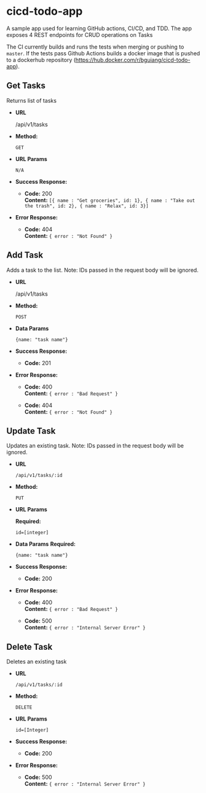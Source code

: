 # cicd-todo-app
A sample app used for learning GitHub actions, CI/CD, and TDD. The app exposes 4 REST endpoints for CRUD operations on Tasks

The CI currently builds and runs the tests when merging or pushing to `master`. If the tests pass Github Actions builds a docker image that is pushed to a dockerhub repository  (https://hub.docker.com/r/bguiang/cicd-todo-app).

**Get Tasks**
----
  Returns list of tasks

* **URL**

  /api/v1/tasks

* **Method:**
  
  `GET`
  
*  **URL Params**

   `N/A`

* **Success Response:**

  * **Code:** 200 <br />
    **Content:** `[{ name : "Get groceries", id: 1}, { name : "Take out the trash", id: 2}, { name : "Relax", id: 3}]`
 
* **Error Response:**

  * **Code:** 404 <br />
    **Content:** `{ error : "Not Found" }`

**Add Task**
----
  Adds a task to the list. Note: IDs passed in the request body will be ignored.

* **URL**

  /api/v1/tasks

* **Method:**
  
  `POST`

* **Data Params**

  `{name: "task name"}`

* **Success Response:**

  * **Code:** 201<br />
 
* **Error Response:**

  * **Code:** 400 <br />
    **Content:** `{ error : "Bad Request" }`
    
  * **Code:** 404 <br />
    **Content:** `{ error : "Not Found" }`

**Update Task**
----
  Updates an existing task. Note: IDs passed in the request body will be ignored.

* **URL**

  `/api/v1/tasks/:id`

* **Method:**

  `PUT`

*  **URL Params**

   **Required:**
 
   `id=[integer]`
  
* **Data Params**
	**Required:**

  `{name: "task name"}`

* **Success Response:**

  * **Code:** 200 <br />
 
* **Error Response:**

  * **Code:** 400 <br />
    **Content:** `{ error : "Bad Request" }`
    
  * **Code:** 500 <br />
    **Content:** `{ error : "Internal Server Error" }`
    
**Delete Task**
----
  Deletes an existing task

* **URL**

  `/api/v1/tasks/:id`

* **Method:**

  `DELETE`

* **URL Params**

  `id=[Integer]`

* **Success Response:**

  * **Code:** 200 <br />
 
* **Error Response:**
    
  * **Code:** 500 <br />
    **Content:** `{ error : "Internal Server Error" }`
